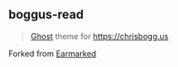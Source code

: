 ## boggus-read

> [Ghost][] theme for https://chrisbogg.us

Forked from [Earmarked][]

[Ghost]: https://github.com/TryGhost/Ghost
[Earmarked]: https://github.com/diversethemes/earmarked-ghost